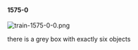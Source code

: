 #### 1575-0
![train-1575-0-0.png](https://github.com/lil-lab/nlvr/raw/master/nlvr/train/images/32/train-1575-0-0.png "train-1575-0-0.png")

there is a grey box with exactly six objects